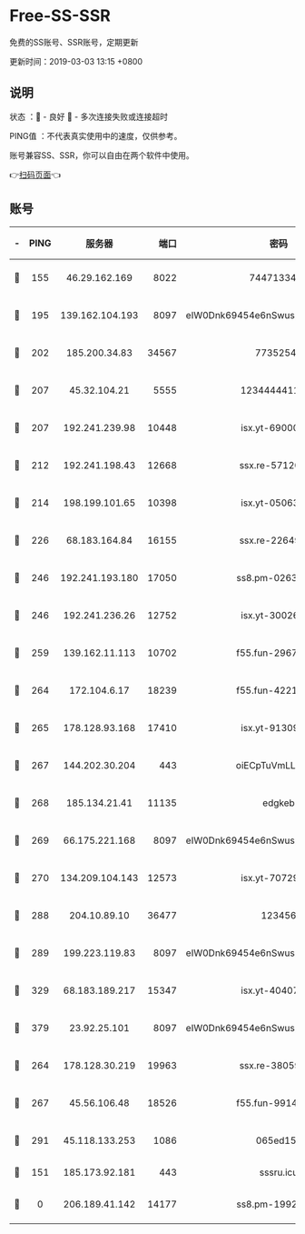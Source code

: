 # Free-SS-SSR

免费的SS账号、SSR账号，定期更新

更新时间：2019-03-03 13:15 +0800

## 说明

状态     ：🙂 - 良好 🙁 - 多次连接失败或连接超时

PING值   ：不代表真实使用中的速度，仅供参考。

账号兼容SS、SSR，你可以自由在两个软件中使用。

👉[扫码页面](https://liesauer.github.io/free-ss-ssr.github.io/)👈

## 账号

|-|PING|服务器|端口|密码|加密方式|区域|
|:----:|:----:|:-----:|-----:|:----:|:----:|:----:|
|🙂|155|46.29.162.169|8022|7447133485|aes-256-cfb|RU|
|🙂|195|139.162.104.193|8097|eIW0Dnk69454e6nSwuspv9DmS201tQ0D|aes-256-cfb|JP|
|🙂|202|185.200.34.83|34567|77352549|aes-256-cfb|US|
|🙂|207|45.32.104.21|5555|1234444411111|aes-256-cfb|SG|
|🙂|207|192.241.239.98|10448|isx.yt-69000110|aes-256-cfb|US|
|🙂|212|192.241.198.43|12668|ssx.re-57120332|aes-256-cfb|US|
|🙂|214|198.199.101.65|10398|isx.yt-05063367|aes-256-cfb|US|
|🙂|226|68.183.164.84|16155|ssx.re-22649975|aes-256-cfb|US|
|🙂|246|192.241.193.180|17050|ss8.pm-02632240|aes-256-cfb|US|
|🙂|246|192.241.236.26|12752|isx.yt-30026979|aes-256-cfb|US|
|🙂|259|139.162.11.113|10702|f55.fun-29670357|aes-256-cfb|SG|
|🙂|264|172.104.6.17|18239|f55.fun-42215388|aes-256-cfb|US|
|🙂|265|178.128.93.168|17410|isx.yt-91309111|aes-256-cfb|SG|
|🙂|267|144.202.30.204|443|oiECpTuVmLLxk4Ts|aes-256-cfb|US|
|🙂|268|185.134.21.41|11135|edgkeb|aes-256-cfb|GB|
|🙂|269|66.175.221.168|8097|eIW0Dnk69454e6nSwuspv9DmS201tQ0D|aes-256-cfb|US|
|🙂|270|134.209.104.143|12573|isx.yt-70729668|aes-256-cfb|SG|
|🙂|288|204.10.89.10|36477|123456|aes-256-cfb|US|
|🙂|289|199.223.119.83|8097|eIW0Dnk69454e6nSwuspv9DmS201tQ0D|aes-256-cfb|US|
|🙂|329|68.183.189.217|15347|isx.yt-40407934|aes-256-cfb|SG|
|🙂|379|23.92.25.101|8097|eIW0Dnk69454e6nSwuspv9DmS201tQ0D|aes-256-cfb|US|
|🙂|264|178.128.30.219|19963|ssx.re-38059687|aes-256-cfb|SG|
|🙂|267|45.56.106.48|18526|f55.fun-99140423|aes-256-cfb|US|
|🙂|291|45.118.133.253|1086|065ed15a|aes-256-cfb|SG|
|🙁|151|185.173.92.181|443|sssru.icu|rc4-md5|RU|
|🙁|0|206.189.41.142|14177|ss8.pm-19928527|aes-256-cfb|SG|
